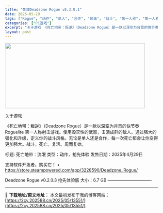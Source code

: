 ```yaml
---
title: "死域Deadzone Rogue v0.3.0.1"
date: 2025-05-20
tags: ["Rogue", "动作", "单人", "合作", "射击", "战斗", "第一人称", "第一人称射击", "节奏", "软件"]
categories: ["PC游戏"]
excerpt: "关于游戏 《死亡地带：叛逆》（Deadzone Rogue）是一款以深空为背景的快节奏 Roguelite 第一人称射击游戏。使用毁灭性的武器，击溃成群的敌人。通过强大的强化和升级，定义你的战斗风格。无论是单人还是合作，每一次死亡都会让你变得更加强大。战斗。死亡。复活。周而复始。 标题: 死亡地带：&hellip;"
layout: post
---
```


<img src="https://2cy.202588.cn/wp-content/uploads/2025/05/2025052002201422.webp" alt="" width="460" height="215" class="aligncenter size-full wp-image-13544" />

关于游戏

《死亡地带：叛逆》（Deadzone Rogue）是一款以深空为背景的快节奏 Roguelite 第一人称射击游戏。使用毁灭性的武器，击溃成群的敌人。通过强大的强化和升级，定义你的战斗风格。无论是单人还是合作，每一次死亡都会让你变得更加强大。战斗。死亡。复活。周而复始。

标题: 死亡地带：流氓
类型：动作，抢先体验
发售日期：2025年4月29日

支持软件开发者。购买它！
• https://store.steampowered.com/app/3228590/Deadzone_Rogue/

Deadzone Rogue v0.2.0.3 抢先体验版
大小：6.7 GB
——————————- 

---
📖 **下载地址/原文地址：** 本文最初发布于我的博客网站：[https://2cy.202588.cn/2025/05/13551/](https://2cy.202588.cn/2025/05/13551/)
